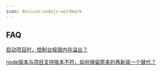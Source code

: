```yaml
---
icon: devicon:nodejs-wordmark
---
```




## FAQ

[启动项目时，控制台报错内存溢出？](/article/ahfs70hj/)

[node版本与项目支持版本不符，如何保留原来的再新装一个替代？](/article/cuf9nsvh/)

